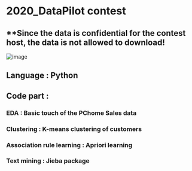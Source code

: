 # 2020_DataPilot contest
## **Since the data is confidential for the contest host, the data is not allowed to download!

![image](https://i.imgur.com/UBXoSos.jpg)
## Language : Python

## Code part :
### EDA : Basic touch of the PChome Sales data
### Clustering : K-means clustering of customers
### Association rule learning : Apriori learning
### Text mining : Jieba package

